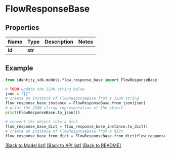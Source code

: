 # FlowResponseBase


## Properties

Name | Type | Description | Notes
------------ | ------------- | ------------- | -------------
**id** | **str** |  | 

## Example

```python
from identity_sdk.models.flow_response_base import FlowResponseBase

# TODO update the JSON string below
json = "{}"
# create an instance of FlowResponseBase from a JSON string
flow_response_base_instance = FlowResponseBase.from_json(json)
# print the JSON string representation of the object
print(FlowResponseBase.to_json())

# convert the object into a dict
flow_response_base_dict = flow_response_base_instance.to_dict()
# create an instance of FlowResponseBase from a dict
flow_response_base_from_dict = FlowResponseBase.from_dict(flow_response_base_dict)
```
[[Back to Model list]](../README.md#documentation-for-models) [[Back to API list]](../README.md#documentation-for-api-endpoints) [[Back to README]](../README.md)


